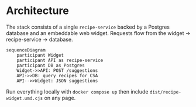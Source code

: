 # Architecture

The stack consists of a single `recipe-service` backed by a Postgres database and an embeddable web widget.
Requests flow from the widget -> recipe-service -> database.

```mermaid
sequenceDiagram
    participant Widget
    participant API as recipe-service
    participant DB as Postgres
    Widget->>API: POST /suggestions
    API->>DB: query recipes for CSA
    API-->>Widget: JSON suggestions
```

Run everything locally with `docker compose up` then include `dist/recipe-widget.umd.cjs` on any page.
